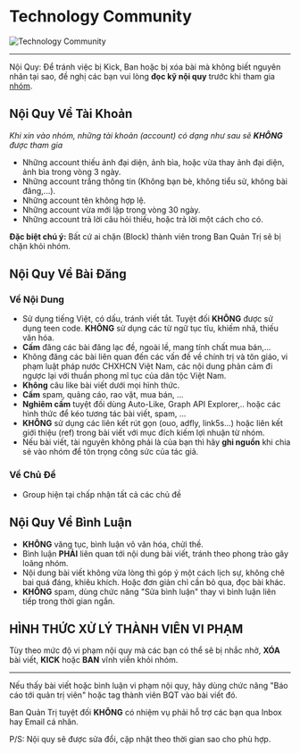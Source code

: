 
# Technology Community

![Technology Community](https://scontent.fhan5-7.fna.fbcdn.net/v/t1.0-9/84481500_488747641823180_857236512633257984_n.jpg?_nc_cat=103&_nc_ohc=eNveyhczMmsAX_nawdi&_nc_ht=scontent.fhan5-7.fna&oh=05ed5c556dc03404f673afa7c1c7571f&oe=5E8FC8C8)

---

Nội Quy:
Để tránh việc bị Kick, Ban hoặc bị xóa bài mà không biết nguyên nhân tại sao, đề nghị các bạn vui lòng **đọc kỹ nội quy** trước khi tham gia [nhóm](http://fb.com/565732730673746).

## Nội Quy Về Tài Khoản
*Khi xin vào nhóm, những tài khoản (account) có dạng như sau sẽ **KHÔNG** được tham gia*
- Những account thiếu ảnh đại diện, ảnh bìa, hoặc vừa thay ảnh đại diện, ảnh bìa trong vòng 3 ngày.
- Những account trắng thông tin (Không bạn bè, không tiểu sử, không bài đăng,...).
- Những account tên không hợp lệ.
- Những account vừa mới lập trong vòng 30 ngày.
- Những account trả lời câu hỏi thiếu, hoặc trả lời một cách cho có.

**Đặc biệt chú ý:** Bất cứ ai chặn (Block) thành viên trong Ban Quản Trị sẽ bị chặn khỏi nhóm.

## Nội Quy Về Bài Đăng

### Về Nội Dung

 - Sử dụng tiếng Việt, có dấu, tránh viết tắt. Tuyệt đối **KHÔNG** được
   sử dụng teen code. **KHÔNG** sử dụng các từ ngữ tục tĩu, khiếm nhã,
   thiếu văn hóa.
 - **Cấm** đăng các bài đăng lạc đề, ngoài lề, mang tính chất mua bán,...
 - Không đăng các bài liên quan đến các vấn đề về chính trị và tôn giáo,
   vi phạm luật pháp nước CHXHCN Việt Nam, các nội dung phản cảm đi
   ngược lại với thuần phong mĩ tục của dân tộc Việt Nam.
 - **Không** câu like bài viết dưới mọi hình thức.
 - **Cấm** spam, quảng cáo, rao vặt, mua bán, ...
 - **Nghiêm cấm** tuyệt đối dùng Auto-Like, Graph API Explorer,.. hoặc các hình thức để kéo tương tác bài viết, spam, ...
 - **KHÔNG** sử dụng các liên kết rút gọn (ouo, adfly, link5s...) hoặc liên kết giới thiệu (ref) trong bài viết với mục đích kiếm lợi nhuận từ nhóm.
 - Nếu bài viết, tài nguyên không phải là của bạn thì hãy **ghi nguồn** khi chia sẻ vào nhóm để tôn trọng công sức của tác giả.
 
### Về Chủ Đề

- Group hiện tại chấp nhận tất cả các chủ đề

## Nội Quy Về Bình Luận

-   **KHÔNG**  văng tục, bình luận vô văn hóa, chửi thề.
-   Bình luận  **PHẢI**  liên quan tới nội dung bài viết, tránh theo phong trào gây loãng nhóm.
-   Nội dung bài viết không vừa lòng thì góp ý một cách lịch sự, không chê bai quá đáng, khiêu khích. Hoặc đơn giản chỉ cần bỏ qua, đọc bài khác.
-   **KHÔNG**  spam, dùng chức năng "Sửa bình luận" thay vì bình luận liên tiếp trong thời gian ngắn.

## HÌNH THỨC XỬ LÝ THÀNH VIÊN VI PHẠM

Tùy theo mức độ vi phạm nội quy mà các bạn có thể sẽ bị nhắc nhở,  **XÓA**  bài viết,  **KICK**  hoặc  **BAN**  vĩnh viễn khỏi nhóm.

---
Nếu thấy bài viết hoặc bình luận vi phạm nội quy, hãy dùng chức năng "Báo cáo tới quản trị viên" hoặc tag thành viên BQT vào bài viết đó.

Ban Quản Trị tuyệt đối  **KHÔNG**  có nhiệm vụ phải hỗ trợ các bạn qua Inbox hay Email cá nhân.

P/S: Nội quy sẽ được sửa đổi, cập nhật theo thời gian sao cho phù hợp.

